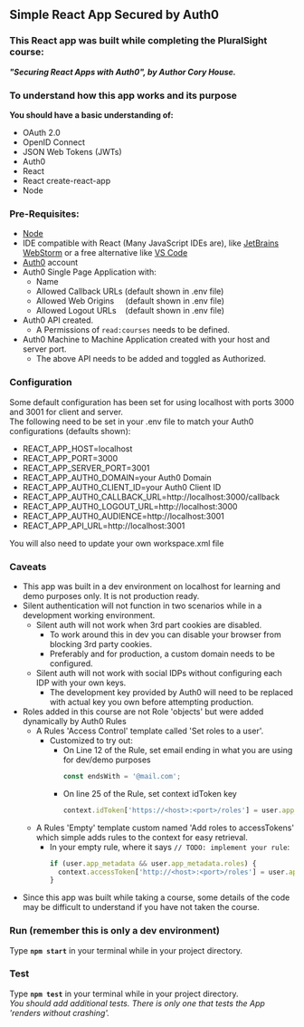 ## Simple React App Secured by Auth0

### This React app was built while completing the PluralSight course:  
***"Securing React Apps with Auth0", by Author Cory House.***

### To understand how this app works and its purpose
**You should have a basic understanding of:**
* OAuth 2.0
* OpenID Connect
* JSON Web Tokens (JWTs)
* Auth0
* React
* React create-react-app
* Node

### Pre-Requisites:

* [Node](https://nodejs.org)
* IDE compatible with React (Many JavaScript IDEs are), like [JetBrains WebStorm](https://www.jetbrains.com/webstorm/) or a free alternative like [VS Code](code.visualstudio.com)
* [Auth0](https://auth0.com/) account
* Auth0 Single Page Application with:
  * Name
  * Allowed Callback URLs&nbsp;(default shown in .env file)
  * Allowed Web Origins&nbsp;&nbsp;&nbsp;&nbsp;&nbsp;(default shown in .env file)
  * Allowed Logout URLs&nbsp;&nbsp;&nbsp;&nbsp;(default shown in .env file)
* Auth0 API created.
  * A Permissions of ```read:courses``` needs to be defined.
* Auth0 Machine to Machine Application created with your host and server port.
  * The above API needs to be added and toggled as Authorized.
  
### Configuration
Some default configuration has been set for using localhost with ports 3000 and 3001 for client and server.  
The following need to be set in your .env file to match your Auth0 configurations (defaults shown):

* REACT_APP_HOST=localhost
* REACT_APP_PORT=3000
* REACT_APP_SERVER_PORT=3001
* REACT_APP_AUTH0_DOMAIN=your Auth0 Domain
* REACT_APP_AUTH0_CLIENT_ID=your Auth0 Client ID
* REACT_APP_AUTH0_CALLBACK_URL=http://localhost:3000/callback
* REACT_APP_AUTH0_LOGOUT_URL=http://localhost:3000
* REACT_APP_AUTH0_AUDIENCE=http://localhost:3001
* REACT_APP_API_URL=http://localhost:3001

You will also need to update your own workspace.xml file

### Caveats
* This app was built in a dev environment on localhost for learning and demo purposes only. It is not production ready.
* Silent authentication will not function in two scenarios while in a development working environment.
  * Silent auth will not work when 3rd part cookies are disabled.
    * To work around this in dev you can disable your browser from blocking 3rd party cookies.
    * Preferably and for production, a custom domain needs to be configured.
  * Silent auth will not work with social IDPs without configuring each IDP with your own keys.
    * The development key provided by Auth0 will need to be replaced with actual key you own before attempting production.
* Roles added in this course are not Role 'objects' but were added dynamically by Auth0 Rules
  * A Rules 'Access Control' template called 'Set roles to a user'.
    * Customized to try out:
      * On Line 12 of the Rule, set email ending in what you are using for dev/demo purposes
        ```javascript
        const endsWith = '@mail.com';
        ```
      * On line 25 of the Rule, set context idToken key
        ```javascript
        context.idToken['https://<host>:<port>/roles'] = user.app_metadata.roles;
        ```
  * A Rules 'Empty' template custom named 'Add roles to accessTokens' which simple adds rules to the context for easy retrieval.
    * In your empty rule, where it says `````// TODO: implement your rule`````:  
      ```javascript
      if (user.app_metadata && user.app_metadata.roles) {
        context.accessToken['http://<host>:<port>/roles'] = user.app_metadata.roles; 
      }
      ```
* Since this app was built while taking a course, some details of the code may be difficult to understand if you have not taken the course.

### Run (remember this is only a dev environment)
Type **`npm start`** in your terminal while in your project directory.
### Test
Type **`npm test`** in your terminal while in your project directory.  
*You should add additional tests. There is only one that tests the App 'renders without crashing'.*
